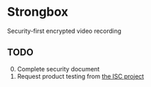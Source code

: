 Strongbox
=========
Security-first encrypted video recording

TODO
----
0. Complete security document
0. Request product testing from [the ISC project](https://iscproject.org/request-product-testing/)


